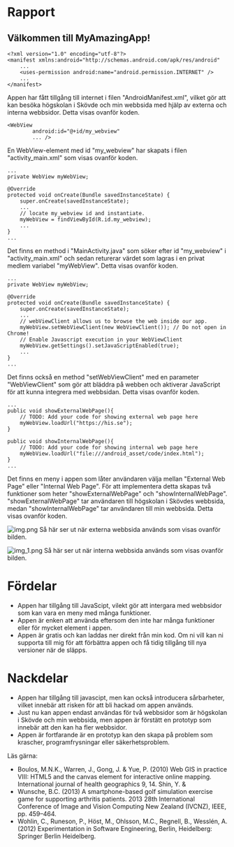 # Rapport

## Välkommen till MyAmazingApp!

```
<?xml version="1.0" encoding="utf-8"?>
<manifest xmlns:android="http://schemas.android.com/apk/res/android"
    ...
    <uses-permission android:name="android.permission.INTERNET" />
    ...
</manifest>
```
Appen har fått tillgång till internet i filen "AndroidManifest.xml", vilket gör att kan besöka högskolan i Skövde 
och min webbsida med hjälp av externa och interna webbsidor. Detta visas ovanför koden.

```
<WebView
        android:id="@+id/my_webview"
        ... />
```
En WebView-element med id "my_webview" har skapats i filen "activity_main.xml" som visas ovanför koden. 

```
...
private WebView myWebView;

@Override
protected void onCreate(Bundle savedInstanceState) {
    super.onCreate(savedInstanceState);
    ...
    // locate my_webview id and instantiate.
    myWebView = findViewById(R.id.my_webview);
    ...
}
...
```
Det finns en method i "MainActivity.java" som söker efter id "my_webview" i "activity_main.xml" 
och sedan returerar värdet som lagras i en privat medlem variabel "myWebView". Detta visas ovanför koden.

```
...
private WebView myWebView;

@Override
protected void onCreate(Bundle savedInstanceState) {
    super.onCreate(savedInstanceState);
    ...
    // webViewClient allows us to browse the web inside our app.
    myWebView.setWebViewClient(new WebViewClient()); // Do not open in Chrome!
    // Enable Javascript execution in your WebViewClient
    myWebView.getSettings().setJavaScriptEnabled(true);
    ...
}
...
```
Det finns också en method "setWebViewClient" med en parameter "WebViewClient" som gör att bläddra på webben 
och aktiverar JavaScript för att kunna integrera med webbsidan. Detta visas ovanför koden.

```
...
public void showExternalWebPage(){
    // TODO: Add your code for showing external web page here
    myWebView.loadUrl("https://his.se");
}

public void showInternalWebPage(){
    // TODO: Add your code for showing internal web page here
    myWebView.loadUrl("file:///android_asset/code/index.html");
}
...
```
Det finns en meny i appen som låter användaren välja mellan "External Web Page" eller "Internal Web Page". 
För att implementera detta skapas två funktioner som heter "showExternalWebPage" och "showInternalWebPage".
"showExternalWebPage" tar användaren till högskolan i Skövdes webbsida, medan "showInternalWebPage" tar användaren till min webbsida. Detta visas ovanför koden.

![img.png](img.png)
Så här ser ut när externa webbsida används som visas ovanför bilden.

![img_1.png](img_1.png)
Så här ser ut när interna webbsida används som visas ovanför bilden.

# Fördelar 
- Appen har tillgång till JavaScipt, vilekt gör att intergara med webbsidor som kan vara en meny med många funktioner.
- Appen är enken att använda eftersom den inte har många funktioner eller för mycket element i appen.
- Appen är gratis och kan laddas ner direkt från min kod. Om ni vill kan ni supporta till mig för att förbättra appen 
och få tidig tillgång till nya versioner när de släpps.

# Nackdelar 
- Appen har tillgång till javascipt, men kan också introducera sårbarheter, vilket innebär att risken för att bli hackad om appen används.
- Just nu kan appen endast användas för två webbsidor som är högskolan i Skövde och min webbsida, men appen är förstätt en prototyp som innebär att den kan ha fler webbsidor.
- Appen är fortfarande är en prototyp kan den skapa på problem som krascher, programfrysningar eller säkerhetsproblem.

Läs gärna:

- Boulos, M.N.K., Warren, J., Gong, J. & Yue, P. (2010) Web GIS in practice VIII: HTML5 and the canvas element for interactive online mapping. International journal of health geographics 9, 14. Shin, Y. &
- Wunsche, B.C. (2013) A smartphone-based golf simulation exercise game for supporting arthritis patients. 2013 28th International Conference of Image and Vision Computing New Zealand (IVCNZ), IEEE, pp. 459–464.
- Wohlin, C., Runeson, P., Höst, M., Ohlsson, M.C., Regnell, B., Wesslén, A. (2012) Experimentation in Software Engineering, Berlin, Heidelberg: Springer Berlin Heidelberg.
